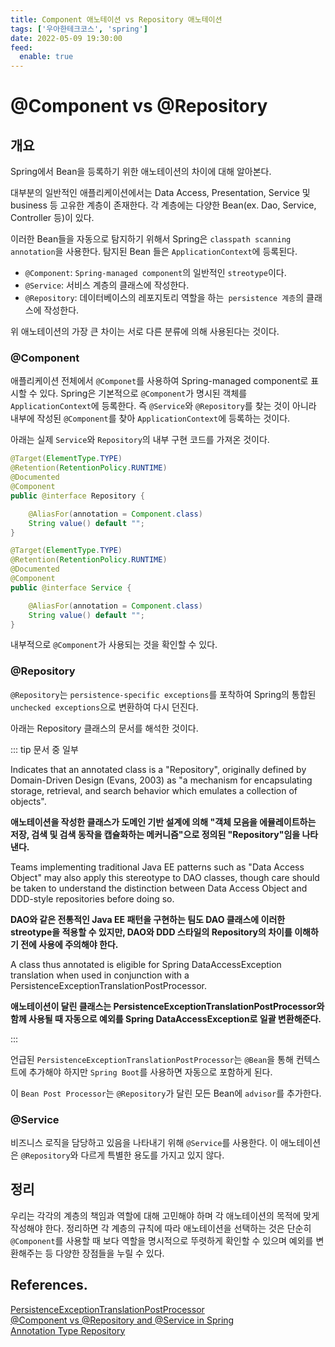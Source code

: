 ```yaml
---
title: Component 애노테이션 vs Repository 애노테이션
tags: ['우아한테크코스', 'spring']
date: 2022-05-09 19:30:00
feed:
  enable: true
---
```


# @Component vs @Repository

<CenterImage image-src=https://user-images.githubusercontent.com/59357153/152970395-a31c8134-fc89-449f-b4dc-441e03df929c.png />

## 개요

Spring에서 Bean을 등록하기 위한 애노테이션의 차이에 대해 알아본다.

대부분의 일반적인 애플리케이션에서는 Data Access, Presentation, Service 및 business 등 고유한 계층이 존재한다. 각 계층에는 다양한 Bean(ex. Dao, Service, Controller 등)이 있다. 

이러한 Bean들을 자동으로 탐지하기 위해서 Spring은 `classpath scanning annotation`을 사용한다. 탐지된 Bean 들은 `ApplicationContext`에 등록된다.

 * `@Component`: `Spring-managed component`의 일반적인 `streotype`이다.
 * `@Service`: 서비스 계층의 클래스에 작성한다.
 * `@Repository`: 데이터베이스의 레포지토리 역할을 하는` persistence 계층`의 클래스에 작성한다.
 
위 애노테이션의 가장 큰 차이는 서로 다른 분류에 의해 사용된다는 것이다. 

### @Component

애플리케이션 전체에서 `@Componet`를 사용하여 Spring-managed component로 표시할 수 있다. Spring은 기본적으로 `@Component`가 명시된 객체를 `ApplicationContext`에 등록한다. 즉 `@Service`와 `@Repository`를 찾는 것이 아니라 내부에 작성된 `@Component`를 찾아 `ApplicationContext`에 등록하는 것이다.

아래는 실제 `Service`와 `Repository`의 내부 구현 코드를 가져온 것이다.

```java
@Target(ElementType.TYPE)
@Retention(RetentionPolicy.RUNTIME)
@Documented
@Component 
public @interface Repository {

	@AliasFor(annotation = Component.class)
	String value() default "";
}
```

```java
@Target(ElementType.TYPE)
@Retention(RetentionPolicy.RUNTIME)
@Documented
@Component
public @interface Service {

	@AliasFor(annotation = Component.class)
	String value() default "";
}
```

내부적으로 `@Component`가 사용되는 것을 확인할 수 있다. 

### @Repository

`@Repository`는 `persistence-specific exceptions`를 포착하여 Spring의 통합된 `unchecked exceptions`으로 변환하여 다시 던진다.

아래는 Repository 클래스의 문서를 해석한 것이다.

::: tip 문서 중 일부

Indicates that an annotated class is a "Repository", originally defined by Domain-Driven Design (Evans, 2003) as "a mechanism for encapsulating storage, retrieval, and search behavior which emulates a collection of objects".

**애노테이션을 작성한 클래스가 도메인 기반 설계에 의해 "객체 모음을 에뮬레이트하는 저장, 검색 및 검색 동작을 캡슐화하는 메커니즘"으로 정의된 "Repository"임을 나타낸다.**

Teams implementing traditional Java EE patterns such as "Data Access Object" may also apply this stereotype to DAO classes, though care should be taken to understand the distinction between Data Access Object and DDD-style repositories before doing so.

**DAO와 같은 전통적인 Java EE 패턴을 구현하는 팀도 DAO 클래스에 이러한 streotype을 적용할 수 있지만, DAO와 DDD 스타일의 Repository의 차이를 이해하기 전에 사용에 주의해야 한다.**

A class thus annotated is eligible for Spring DataAccessException translation when used in conjunction with a PersistenceExceptionTranslationPostProcessor. 

**애노테이션이 달린 클래스는 PersistenceExceptionTranslationPostProcessor와 함께 사용될 때 자동으로 예외를 Spring DataAccessException로 일괄 변환해준다.**

:::

언급된 `PersistenceExceptionTranslationPostProcessor`는 `@Bean`을 통해 컨텍스트에 추가해야 하지만 `Spring Boot`를 사용하면 자동으로 포함하게 된다.

이 `Bean Post Processor`는 `@Repository`가 달린 모든 Bean에 `advisor`를 추가한다.

### @Service

비즈니스 로직을 담당하고 있음을 나타내기 위해 `@Service`를 사용한다. 이 애노테이션은 `@Repository`와 다르게 특별한 용도를 가지고 있지 않다.

## 정리

우리는 각각의 계층의 책임과 역할에 대해 고민해야 하며 각 애노테이션의 목적에 맞게 작성해야 한다. 정리하면 각 계층의 규칙에 따라 애노테이션을 선택하는 것은 단순히 `@Component`를 사용할 때 보다 역할을 명시적으로 뚜렷하게 확인할 수 있으며 예외를 변환해주는 등 다양한 장점들을 누릴 수 있다.

## References.

[PersistenceExceptionTranslationPostProcessor](https://docs.spring.io/spring-framework/docs/current/javadoc-api/org/springframework/dao/annotation/PersistenceExceptionTranslationPostProcessor.html)<br>
[@Component vs @Repository and @Service in Spring](https://www.baeldung.com/spring-component-repository-service)<br>
[Annotation Type Repository](https://docs.spring.io/spring-framework/docs/current/javadoc-api/org/springframework/stereotype/Repository.html)

<TagLinks />
